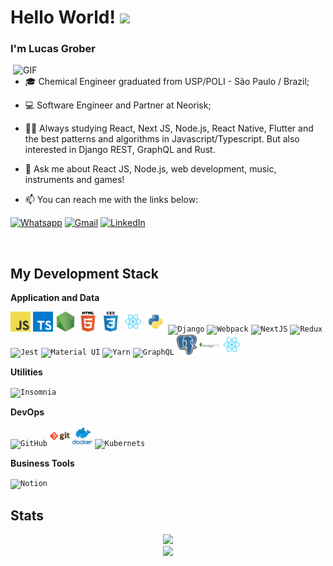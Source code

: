 # Hello World! <img src="https://github.com/souvikguria98/souvikguria98/blob/master/Hi.gif" width="30">

### I'm Lucas Grober

<img align="right" alt="GIF" src="https://miro.medium.com/max/680/1*IRGHmiGsa16stedQvIaZfw.gif" width="500"/>

- 🎓 Chemical Engineer graduated from USP/POLI - São Paulo / Brazil;

- :computer: Software Engineer and Partner at Neorisk;

- :man_technologist: Always studying React, Next JS, Node.js, React Native, Flutter and the best patterns and algorithms in Javascript/Typescript. But also interested in Django REST, GraphQL and Rust.

- :speech_balloon: Ask me about React JS, Node.js, web development, music, instruments and games!

- :mailbox: You can reach me with the links below:

[![Whatsapp](https://img.shields.io/badge/-Whatsapp-25D366?style=for-the-badge&logo=whatsapp&logoColor=white)](https://wa.me/5511989513986)
[![Gmail](https://img.shields.io/badge/-GMAIL-D14836?style=for-the-badge&logo=gmail&logoColor=white)](mailto:grober39@gmail.com)
[![LinkedIn](https://img.shields.io/badge/-LINKEDIN-0077B5?style=for-the-badge&logo=linkedin&logoColor=white)](https://www.linkedin.com/in/lucas-grober/?locale=en_US)

<br/>

## My Development Stack

**Application and Data**

<code><img height="32" src="https://raw.githubusercontent.com/github/explore/80688e429a7d4ef2fca1e82350fe8e3517d3494d/topics/javascript/javascript.png" alt="Javascript"/></code>
<code><img height="32" src="https://raw.githubusercontent.com/github/explore/80688e429a7d4ef2fca1e82350fe8e3517d3494d/topics/typescript/typescript.png" alt="Typescript"/></code>
<code><img height="32" src="https://raw.githubusercontent.com/github/explore/80688e429a7d4ef2fca1e82350fe8e3517d3494d/topics/nodejs/nodejs.png" alt="Nodejs"/></code>
<code><img height="32" src="https://raw.githubusercontent.com/github/explore/80688e429a7d4ef2fca1e82350fe8e3517d3494d/topics/html/html.png" alt="HTML5"/></code>
<code><img height="32" src="https://raw.githubusercontent.com/github/explore/80688e429a7d4ef2fca1e82350fe8e3517d3494d/topics/css/css.png" alt="CSS"/></code>
<code><img height="32" src="https://raw.githubusercontent.com/github/explore/80688e429a7d4ef2fca1e82350fe8e3517d3494d/topics/react/react.png" alt="React"/></code>
<code><img height="32" src="https://raw.githubusercontent.com/github/explore/80688e429a7d4ef2fca1e82350fe8e3517d3494d/topics/python/python.png" alt="Python"/></code>
<code><img height="32" src="https://github.com/get-icon/geticon/raw/master/icons/django.svg" alt="Django"/></code>
<code><img height="32" src="https://github.com/get-icon/geticon/raw/master/icons/webpack.svg" alt="Webpack"/></code>
<code><img height="32" src="https://github.com/get-icon/geticon/raw/master/icons/nextjs-icon.svg" alt="NextJS"/></code>
<code><img height="32" src="https://github.com/get-icon/geticon/raw/master/icons/redux.svg" alt="Redux"/></code>
<code><img height="32" src="https://github.com/get-icon/geticon/raw/master/icons/jest.svg" alt="Jest"/></code>
<code><img height="32" src="https://github.com/get-icon/geticon/raw/master/icons/material-ui.svg" alt="Material UI"/></code>
<code><img height="32" src="https://github.com/get-icon/geticon/raw/master/icons/yarn.svg" alt="Yarn"/></code>
<code><img height="32" src="https://github.com/get-icon/geticon/raw/master/icons/graphql.svg" alt="GraphQL"/></code>
<code><img height="32" src="https://raw.githubusercontent.com/github/explore/80688e429a7d4ef2fca1e82350fe8e3517d3494d/topics/postgresql/postgresql.png" alt="PostegreSQL"/></code>
<code><img height="32" src="https://raw.githubusercontent.com/github/explore/80688e429a7d4ef2fca1e82350fe8e3517d3494d/topics/mongodb/mongodb.png" alt="MongoDB"/></code>
<code><img height="32" src="https://raw.githubusercontent.com/github/explore/80688e429a7d4ef2fca1e82350fe8e3517d3494d/topics/react-native/react-native.png" alt="React Native"/></code>

**Utilities**

<code><img height="32" src="https://dashboard.snapcraft.io/site_media/appmedia/2018/04/twitter-card-icon.png" alt="Insomnia"/></code>

**DevOps**

<code><img height="32" src="https://cdn3.iconfinder.com/data/icons/inficons/512/github.png" alt="GitHub"/></code>
<code><img height="32" src="https://raw.githubusercontent.com/github/explore/80688e429a7d4ef2fca1e82350fe8e3517d3494d/topics/git/git.png" alt="Git"/></code>
<code><img height="32" src="https://raw.githubusercontent.com/github/explore/80688e429a7d4ef2fca1e82350fe8e3517d3494d/topics/docker/docker.png" alt="Docker"/></code>
<code><img height="32" src="https://raw.githubusercontent.com/jmnote/z-icons/master/svg/kubernetes.svg" alt="Kubernets"/></code>

**Business Tools**

<code><img height="32" src="https://cdn.iconscout.com/icon/free/png-512/notion-1693557-1442598.png" alt="Notion"/></code>

## Stats

<p align="center">
  <a href="https://github.com/anuraghazra/github-readme-stats">
    <img src="https://github-readme-stats.vercel.app/api/top-langs/?username=lucasdrem&layout=compact&bg_color=0d1117&text_color=FFF&border_color=444"  height="165">
  </a>
  <br>
  <a href="https://github.com/anuraghazra/github-readme-stats">
    <img src="https://github-readme-stats.vercel.app/api/wakatime?username=lucasdrem&bg_color=0d1117&text_color=FFF&border_color=444@v2">
  </a>
</p>

<br/>

